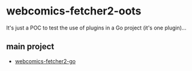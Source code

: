 # webcomics-fetcher2-oots #

It's just a POC to test the use of plugins in a Go project (it's one plugin)...

## main project ##

- [webcomics-fetcher2-go](https://github.com/Eldius/webcomics-fetcher2-go)
